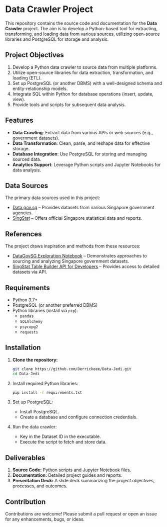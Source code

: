 # Data Crawler Project

This repository contains the source code and documentation for the **Data Crawler** project. The aim is to develop a Python-based tool for extracting, transforming, and loading data from various sources, utilizing open-source libraries and PostgreSQL for storage and analysis.

## Project Objectives
1. Develop a Python data crawler to source data from multiple platforms.
2. Utilize open-source libraries for data extraction, transformation, and loading (ETL).
3. Set up PostgreSQL (or another DBMS) with a well-designed schema and entity-relationship models.
4. Integrate SQL within Python for database operations (insert, update, view).
5. Provide tools and scripts for subsequent data analysis.

## Features
- **Data Crawling**: Extract data from various APIs or web sources (e.g., government datasets).
- **Data Transformation**: Clean, parse, and reshape data for effective storage.
- **Database Integration**: Use PostgreSQL for storing and managing sourced data.
- **Analytics Support**: Leverage Python scripts and Jupyter Notebooks for data analysis.

## Data Sources
The primary data sources used in this project:
- [Data.gov.sg](https://data.gov.sg/) – Provides datasets from various Singapore government agencies.
- [SingStat](https://www.singstat.gov.sg/) – Offers official Singapore statistical data and reports.

## References
The project draws inspiration and methods from these resources:
- [DataGovSG Exploration Notebook](https://github.com/datagovsg/dgs-exploration/blob/master/DataGovSG.ipynb) – Demonstrates approaches to sourcing and analyzing Singapore government datasets.
- [SingStat Table Builder API for Developers](https://tablebuilder.singstat.gov.sg/view-api/for-developers) – Provides access to detailed datasets via API.

## Requirements
- Python 3.7+
- PostgreSQL (or another preferred DBMS)
- Python libraries (install via `pip`):
  - `pandas`
  - `SQLAlchemy`
  - `psycopg2`
  - `requests`

## Installation
1. **Clone the repository:**
   ```bash
   git clone https://github.com/Derrickeee/Data-Jedi.git
   cd Data-Jedi

2. Install required Python libraries:
   ```bash
   pip install -r requirements.txt

3. Set up PostgreSQL:
   - Install PostgreSQL.
   - Create a database and configure connection credentials.

4. Run the data crawler:
   - Key in the Dataset ID in the executable.
   - Execute the script to fetch and store data.

## Deliverables
1. **Source Code:** Python scripts and Jupyter Notebook files.
2. **Documentation:** Detailed project guides and reports.
3. **Presentation Deck:** A slide deck summarizing the project objectives, processes, and outcomes.

## Contribution
Contributions are welcome! Please submit a pull request or open an issue for any enhancements, bugs, or ideas.

